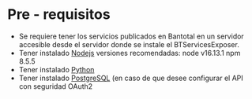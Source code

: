 # Pre - requisitos

* Se requiere tener los servicios publicados en Bantotal en un servidor accesible desde el 
servidor donde se instale el BTServicesExposer.
*  Tener instalado [Nodejs](https://nodejs.org/es/download/) versiones recomendadas: node v16.13.1 npm 8.5.5
*  Tener instalado [Python](https://www.python.org/downloads/)
*   Tener instalado [PostgreSQL](https://www.postgresql.org/download/) (en caso de que desee configurar el API con seguridad OAuth2 



